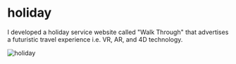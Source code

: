 # holiday

I developed a holiday service website called "Walk Through" that advertises a futuristic travel experience i.e. VR, AR, and 4D technology. </br>

![holiday](https://user-images.githubusercontent.com/65063750/89495727-376f6880-d7fc-11ea-95e9-a75f9ade5680.gif)
